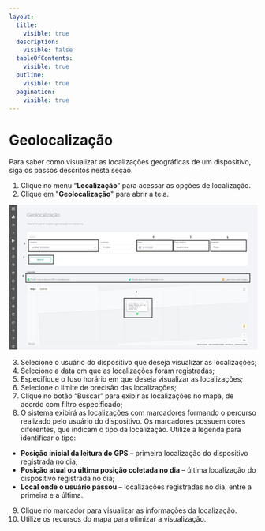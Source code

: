 ```yaml
---
layout:
  title:
    visible: true
  description:
    visible: false
  tableOfContents:
    visible: true
  outline:
    visible: true
  pagination:
    visible: true
---
```


# Geolocalização

Para saber como visualizar as localizações geográficas de um dispositivo, siga os passos descritos nesta seção.

1. Clique no menu “**Localização**” para acessar as opções de localização.
2. Clique em "**Geolocalização**" para abrir a tela.

![](<../../../.gitbook/assets/1 (1).png>)

3. Selecione o usuário do dispositivo que deseja visualizar as localizações;
4. Selecione a data em que as localizações foram registradas;
5. Especifique o fuso horário em que deseja visualizar as localizações;
6. Selecione o limite de precisão das localizações;
7. Clique no botão “Buscar” para exibir as localizações no mapa, de acordo com filtro especificado;
8. O sistema exibirá as localizações com marcadores formando o percurso realizado pelo usuário do dispositivo. Os marcadores possuem cores diferentes, que indicam o tipo da localização. Utilize a legenda para identificar o tipo:

* **Posição inicial da leitura do GPS** – primeira localização do dispositivo registrada no dia;
* **Posição atual ou última posição coletada no dia** – última localização do dispositivo registrada no dia;
* **Local onde o usuário passou** – localizações registradas no dia, entre a primeira e a última.

9. Clique no marcador para visualizar as informações da localização.
10. Utilize os recursos do mapa para otimizar a visualização.
